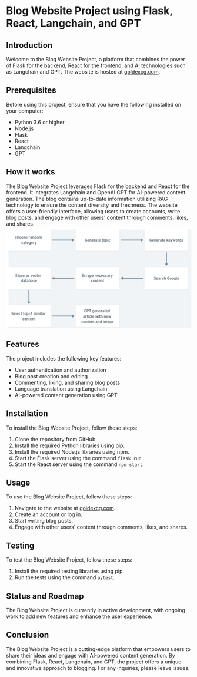 # Blog Website Project using Flask, React, Langchain, and GPT
## Introduction
Welcome to the Blog Website Project, a platform that combines the power of Flask for the backend, React for the frontend, and AI technologies such as Langchain and GPT. The website is hosted at [goldexcg.com](https://goldexcg.com/).
## Prerequisites
Before using this project, ensure that you have the following installed on your computer:
- Python 3.6 or higher
- Node.js
- Flask
- React
- Langchain
- GPT
## How it works
The Blog Website Project leverages Flask for the backend and React for the frontend. It integrates Langchain and OpenAI GPT for AI-powered content generation.
The blog contains up-to-date information utilizing RAG technology to ensure the content diversity and freshness. The website offers a user-friendly interface, allowing users to create accounts, write blog posts, and engage with other users' content through comments, likes, and shares.
![diagram](./diagram.PNG)
## Features
The project includes the following key features:
- User authentication and authorization
- Blog post creation and editing
- Commenting, liking, and sharing blog posts
- Language translation using Langchain
- AI-powered content generation using GPT
## Installation
To install the Blog Website Project, follow these steps:
1. Clone the repository from GitHub.
2. Install the required Python libraries using pip.
3. Install the required Node.js libraries using npm.
4. Start the Flask server using the command `flask run`.
5. Start the React server using the command `npm start`.
## Usage
To use the Blog Website Project, follow these steps:
1. Navigate to the website at [goldexcg.com](https://goldexcg.com/).
2. Create an account or log in.
3. Start writing blog posts.
4. Engage with other users' content through comments, likes, and shares.
## Testing
To test the Blog Website Project, follow these steps:
1. Install the required testing libraries using pip.
2. Run the tests using the command `pytest`.
## Status and Roadmap
The Blog Website Project is currently in active development, with ongoing work to add new features and enhance the user experience.
## Conclusion
The Blog Website Project is a cutting-edge platform that empowers users to share their ideas and engage with AI-powered content generation. By combining Flask, React, Langchain, and GPT, the project offers a unique and innovative approach to blogging. For any inquiries, please leave issues.
